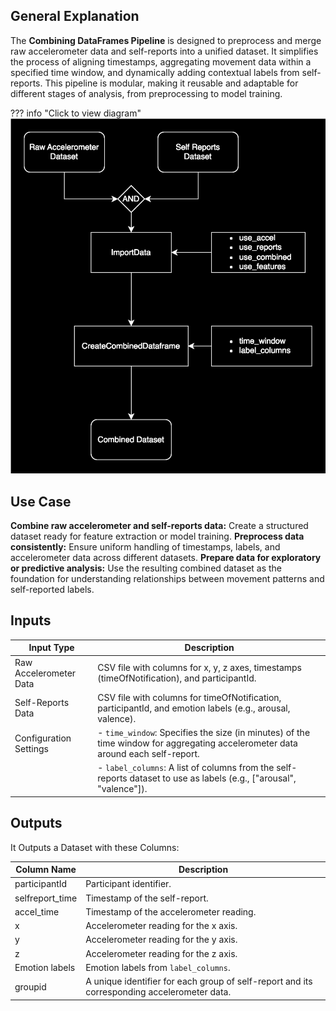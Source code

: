 ## **General Explanation**

The **Combining DataFrames Pipeline** is designed to preprocess and merge raw accelerometer data and self-reports into a unified dataset. It simplifies the process of aligning timestamps, aggregating movement data within a specified time window, and dynamically adding contextual labels from self-reports. This pipeline is modular, making it reusable and adaptable for different stages of analysis, from preprocessing to model training.

??? info "Click to view diagram"
    ![Overview of pipeline](images/Combine_dataframes.drawio.BG.svg)

## **Use Case**

**Combine raw accelerometer and self-reports data:** Create a structured dataset ready for feature extraction or model training.
**Preprocess data consistently:** Ensure uniform handling of timestamps, labels, and accelerometer data across different datasets.
**Prepare data for exploratory or predictive analysis:** Use the resulting combined dataset as the foundation for understanding relationships between movement patterns and self-reported labels.

## **Inputs**

| **Input Type**          | **Description**                                                                 |
|-------------------------|---------------------------------------------------------------------------------|
| Raw Accelerometer Data  | CSV file with columns for x, y, z axes, timestamps (timeOfNotification), and participantId. |
| Self-Reports Data       | CSV file with columns for timeOfNotification, participantId, and emotion labels (e.g., arousal, valence). |
| Configuration Settings  | - `time_window`: Specifies the size (in minutes) of the time window for aggregating accelerometer data around each self-report. |
|                         | - `label_columns`: A list of columns from the self-reports dataset to use as labels (e.g., ["arousal", "valence"]). |

## **Outputs**
It Outputs a Dataset with these Columns:

| **Column Name**      | **Description**                                                                 |
|----------------------|---------------------------------------------------------------------------------|
| participantId        | Participant identifier.                                                         |
| selfreport_time      | Timestamp of the self-report.                                                   |
| accel_time           | Timestamp of the accelerometer reading.                                         |
| x                    | Accelerometer reading for the x axis.                                           |
| y                    | Accelerometer reading for the y axis.                                           |
| z                    | Accelerometer reading for the z axis.                                           |
| Emotion labels       | Emotion labels from `label_columns`.                                            |
| groupid              | A unique identifier for each group of self-report and its corresponding accelerometer data. |